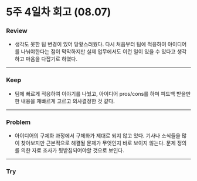 # 5주 4일차 회고 (08.07)

### Review
- 생각도 못한 팀 변경이 있어 당황스러웠다. 다시 처음부터 팀에 적응하여 아이디어를 나눠야한다는 점이 막막하지만 실제 업무에서도 이런 일이 있을 수 있다고 생각하고 마음을 다잡기로 하였다.

---
### Keep
- 팀에 빠르게 적응하여 이야기를 나눴고, 아이디어 pros/cons를 하며 피드백 받을만한 내용을 재빠르게 고르고 의사결정한 것 같다.

---

### Problem
- 아이디어의 구체화 과정에서 구체화가 제대로 되지 않고 있다. 기사나 소식들을 많이 찾아보지만 근본적으로 해결될 문제가 무엇인지 바로 보이지 않는다. 문제 정의를 의한 자료 조사가 뒷받침되어야할 것으로 보인다.

---

### Try
